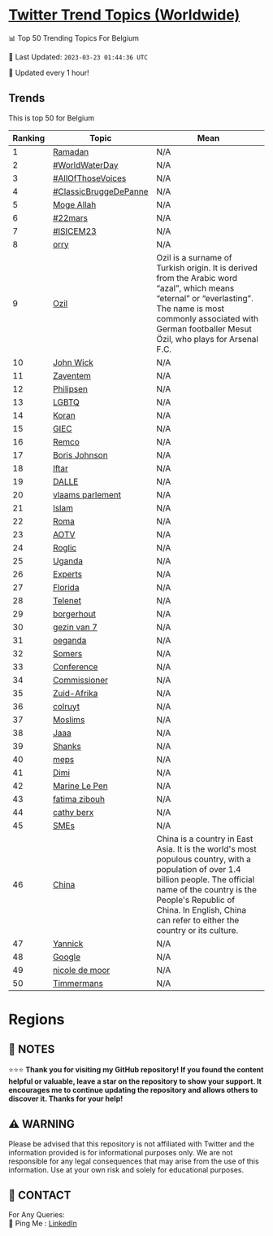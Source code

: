 [Twitter Trend Topics (Worldwide)](https://github.com/ErcinDedeoglu/Twitter-Trend-Topics)
==========


📊 Top 50 Trending Topics For Belgium

📆 Last Updated: `2023-03-23 01:44:36 UTC`

🔧 Updated every 1 hour!


## Trends

This is top 50 for Belgium

| Ranking | Topic | Mean |
| ------- | ------------ | ------------ |
| 1 | [Ramadan](http://twitter.com/search?q=Ramadan) | N/A |
| 2 | [#WorldWaterDay](http://twitter.com/search?q=%23WorldWaterDay) | N/A |
| 3 | [#AllOfThoseVoices](http://twitter.com/search?q=%23AllOfThoseVoices) | N/A |
| 4 | [#ClassicBruggeDePanne](http://twitter.com/search?q=%23ClassicBruggeDePanne) | N/A |
| 5 | [Moge Allah](http://twitter.com/search?q=Moge+Allah) | N/A |
| 6 | [#22mars](http://twitter.com/search?q=%2322mars) | N/A |
| 7 | [#ISICEM23](http://twitter.com/search?q=%23ISICEM23) | N/A |
| 8 | [orry](http://twitter.com/search?q=orry) | N/A |
| 9 | [Ozil](http://twitter.com/search?q=Ozil) | Ozil is a surname of Turkish origin. It is derived from the Arabic word “azal”, which means “eternal” or “everlasting”. The name is most commonly associated with German footballer Mesut Özil, who plays for Arsenal F.C. |
| 10 | [John Wick](http://twitter.com/search?q=John+Wick) | N/A |
| 11 | [Zaventem](http://twitter.com/search?q=Zaventem) | N/A |
| 12 | [Philipsen](http://twitter.com/search?q=Philipsen) | N/A |
| 13 | [LGBTQ](http://twitter.com/search?q=LGBTQ) | N/A |
| 14 | [Koran](http://twitter.com/search?q=Koran) | N/A |
| 15 | [GIEC](http://twitter.com/search?q=GIEC) | N/A |
| 16 | [Remco](http://twitter.com/search?q=Remco) | N/A |
| 17 | [Boris Johnson](http://twitter.com/search?q=Boris+Johnson) | N/A |
| 18 | [Iftar](http://twitter.com/search?q=Iftar) | N/A |
| 19 | [DALLE](http://twitter.com/search?q=DALLE) | N/A |
| 20 | [vlaams parlement](http://twitter.com/search?q=vlaams+parlement) | N/A |
| 21 | [Islam](http://twitter.com/search?q=Islam) | N/A |
| 22 | [Roma](http://twitter.com/search?q=Roma) | N/A |
| 23 | [AOTV](http://twitter.com/search?q=AOTV) | N/A |
| 24 | [Roglic](http://twitter.com/search?q=Roglic) | N/A |
| 25 | [Uganda](http://twitter.com/search?q=Uganda) | N/A |
| 26 | [Experts](http://twitter.com/search?q=Experts) | N/A |
| 27 | [Florida](http://twitter.com/search?q=Florida) | N/A |
| 28 | [Telenet](http://twitter.com/search?q=Telenet) | N/A |
| 29 | [borgerhout](http://twitter.com/search?q=borgerhout) | N/A |
| 30 | [gezin van 7](http://twitter.com/search?q=gezin+van+7) | N/A |
| 31 | [oeganda](http://twitter.com/search?q=oeganda) | N/A |
| 32 | [Somers](http://twitter.com/search?q=Somers) | N/A |
| 33 | [Conference](http://twitter.com/search?q=Conference) | N/A |
| 34 | [Commissioner](http://twitter.com/search?q=Commissioner) | N/A |
| 35 | [Zuid-Afrika](http://twitter.com/search?q=Zuid-Afrika) | N/A |
| 36 | [colruyt](http://twitter.com/search?q=colruyt) | N/A |
| 37 | [Moslims](http://twitter.com/search?q=Moslims) | N/A |
| 38 | [Jaaa](http://twitter.com/search?q=Jaaa) | N/A |
| 39 | [Shanks](http://twitter.com/search?q=Shanks) | N/A |
| 40 | [meps](http://twitter.com/search?q=meps) | N/A |
| 41 | [Dimi](http://twitter.com/search?q=Dimi) | N/A |
| 42 | [Marine Le Pen](http://twitter.com/search?q=Marine+Le+Pen) | N/A |
| 43 | [fatima zibouh](http://twitter.com/search?q=fatima+zibouh) | N/A |
| 44 | [cathy berx](http://twitter.com/search?q=cathy+berx) | N/A |
| 45 | [SMEs](http://twitter.com/search?q=SMEs) | N/A |
| 46 | [China](http://twitter.com/search?q=China) | China is a country in East Asia. It is the world's most populous country, with a population of over 1.4 billion people. The official name of the country is the People's Republic of China. In English, China can refer to either the country or its culture. |
| 47 | [Yannick](http://twitter.com/search?q=Yannick) | N/A |
| 48 | [Google](http://twitter.com/search?q=Google) | N/A |
| 49 | [nicole de moor](http://twitter.com/search?q=nicole+de+moor) | N/A |
| 50 | [Timmermans](http://twitter.com/search?q=Timmermans) | N/A |



# Regions




## 📝 NOTES

⭐⭐⭐ **Thank you for visiting my GitHub repository! If you found the content helpful or valuable, leave a star on the repository to show your support. It encourages me to continue updating the repository and allows others to discover it. Thanks for your help!**


## ⚠️ WARNING

Please be advised that this repository is not affiliated with Twitter and the information provided is for informational purposes only. We are not responsible for any legal consequences that may arise from the use of this information. Use at your own risk and solely for educational purposes.


## 📨 CONTACT

 For Any Queries:  
            🏓 Ping Me : [LinkedIn](https://www.linkedin.com/in/ercindedeoglu/)
